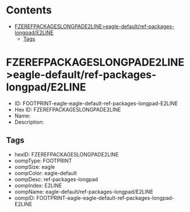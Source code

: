 



Contents
========

* [FZEREFPACKAGESLONGPADE2LINE>eagle-default/ref-packages-longpad/E2LINE](#fzerefpackageslongpade2lineeagle-defaultref-packages-longpade2line)
	* [Tags](#tags)

# FZEREFPACKAGESLONGPADE2LINE>eagle-default/ref-packages-longpad/E2LINE

- ID: FOOTPRINT-eagle-eagle-default-ref-packages-longpad-E2LINE
- Hex ID: FZEREFPACKAGESLONGPADE2LINE
- Name: 
- Description: 

## Tags

- hexID: FZEREFPACKAGESLONGPADE2LINE
- oompType: FOOTPRINT
- oompSize: eagle
- oompColor: eagle-default
- oompDesc: ref-packages-longpad
- oompIndex: E2LINE
- oompName: eagle-default/ref-packages-longpad/E2LINE
- oompID: FOOTPRINT-eagle-eagle-default-ref-packages-longpad-E2LINE
